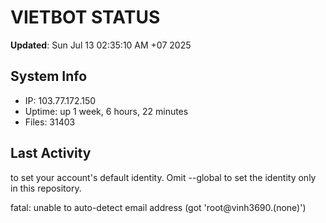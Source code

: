 # VIETBOT STATUS
**Updated**: Sun Jul 13 02:35:10 AM +07 2025

## System Info
- IP: 103.77.172.150
- Uptime: up 1 week, 6 hours, 22 minutes
- Files: 31403

## Last Activity

to set your account's default identity.
Omit --global to set the identity only in this repository.

fatal: unable to auto-detect email address (got 'root@vinh3690.(none)')
